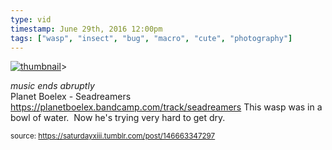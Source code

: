 ```yaml
---
type: vid
timestamp: June 29th, 2016 12:00pm
tags: ["wasp", "insect", "bug", "macro", "cute", "photography"]
---
```

[![thumbnail](http://i3.ytimg.com/vi/J01jgdLJHVw/hqdefault.jpg)](https://www.youtube.com/watch?v=J01jgdLJHVw)>
    
*music ends abruptly*<br/>Planet Boelex - Seadreamers<br/><a href="https://planetboelex.bandcamp.com/track/seadreamers" target="_blank">https://planetboelex.bandcamp.com/track/seadreamers</a>
This wasp was in a bowl of water.  Now he's trying very hard to get dry.
 
  
<small>source: https://saturdayxiii.tumblr.com/post/146663347297</small>